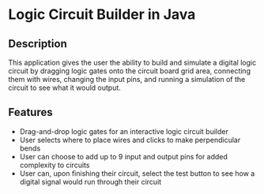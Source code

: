 # Logic Circuit Builder in Java

## __Description__
This application gives the user the ability to build and simulate a digital logic circuit by dragging logic gates onto the circuit board grid area, connecting them with wires, changing the input pins, and running a simulation of the circuit to see what it would output.

## __Features__
- Drag-and-drop logic gates for an interactive logic circuit builder
- User selects where to place wires and clicks to make perpendicular bends
- User can choose to add up to 9 input and output pins for added complexity to circuits
- User can, upon finishing their circuit, select the test button to see how a digital signal would run through their circuit
